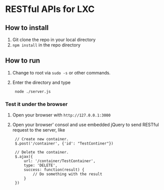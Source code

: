 # RESTful APIs for LXC

## How to install

1. Git clone the repo in your local directory
2. `npm install` in the repo directory

## How to run

1. Change to root via `sudo -s` or other commands.
2. Enter the directory and type

        node ./server.js

### Test it under the browser

1. Open your browser with `http://127.0.0.1:3000`
2. Open your browser' consol and use embedded jQuery to send RESTful request to the server, like

        // Create new container.
        $.post('/container', {'id': "TestContiner"})

        // Delete the container.
        $.ajax({
            url: '/container/TestContainer',
            type: 'DELETE',
            success: function(result) {
                // Do something with the result
            }
        }) 


